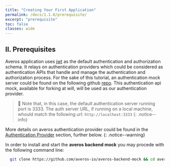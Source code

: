 ```yaml
---
title: "Creating Your First Application"
permalink: /docs/1.1.8/prerequisite/
excerpt: "prerequisite"
toc: false
classes: wide
---
```


## **II. Prerequisites**

Averos application uses [jwt](https://jwt.io "JSON Web Token") as the default authentication and authorization schema. It relays on authentication providers which could be considered as authentication APIs that handle and manage
the authentication and authorization process.
For the sake of this tutorial, an authentication mock server could be found on the following github [repo](https://github.com/averos-io/averos-backend-mock "Averos Backend Mock").
This authentication api mock, available for forking at will, will be used as our authentication provider. 

>🚩 Note that, in this case, the default authentication server running port is 3333. The auth server URL, if running on a local machine, whould match the following url: `http://localhost:3333`
{: .notice--info}


More details on averos authentication provider could be found in the [Authentication Provider](#iv--authentication-provider "Authentication Provider") section, further below.
{: .notice--warning}

In order to install and start the **averos backend mock** you may procede with the following command line:

```bash
  git clone https://github.com/averos-io/averos-backend-mock && cd averos-backend-mock && npm install && npm start
 ```

